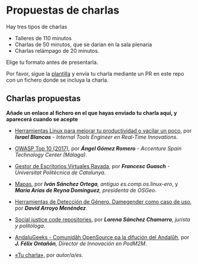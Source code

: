 # Propuestas de charlas

Hay tres tipos de charlas

* Talleres de 110 minutos
* Charlas de 50 minutos, que se darían en la sala plenaria
* Charlas relámpago de 20 minutos.

Elige tu formato antes de presentarla.

Por favor, sigue la
[plantilla](plantilla.md) y envía tu charla mediante un PR en este
repo con un fichero donde se incluya la charla.

## Charlas propuestas

**Añade un enlace al fichero en el que hayas enviado tu charla aquí, y
aparecerá cuando se acepte**

* [Herramientas Linux para mejorar tu productividad o vacilar un poco](herramientas-linux.md), por ***Israel Blancas** - Internal Tools Engineer en Real-Time Innovations*.
* [OWASP Top 10 (2017)](owasp-top-10_2017.md), por ***Ángel Gómez Romero** - Accenture Spain Technology Center (Málaga)*.
* [Gestor de Escritorios Virtuales Ravada](ravada.md), por ***Francesc Guasch** - Universitat Politècnica de Catalunya*.
* [Mapas](mapas.md), por ***Iván Sánchez Ortega**, antiguo es.comp.os.linux-ero*, y ***María Arias de Reyna Domínguez**, presidenta de OSGeo*.
* [Herramientas de Detección de Género. Damegender como caso de uso](damegender.md), por ***David Arroyo Menéndez***.
* [Social justice code repositories](repositories.md), por ***Lorena Sánchez Chamorro**, jurista y politóloga*.
* [AndaluGeeks - Comunidâh OpenSource pa la difuçión del Andalûh](andalugeeks.md), por ***J. Félix Ontañón**, Director de Innovación en PodM2M*.

* [«Tu charla»](plantilla.md), por *autor/a/es*.
